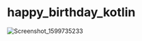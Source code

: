 # happy_birthday_kotlin
![Screenshot_1599735233](https://user-images.githubusercontent.com/36778903/92720310-5366ac80-f35c-11ea-9a16-af87ebe5f9e6.png)
